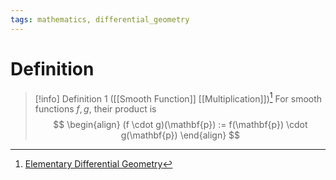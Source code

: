 ```yaml
---
tags: mathematics, differential_geometry
---
```


# Definition

> [!info] Definition 1 ([[Smooth Function]] [[Multiplication]])[^1]
> For smooth functions $f, g$, their product is
> $$
> \begin{align}
> (f \cdot g)(\mathbf{p}) := f(\mathbf{p}) \cdot g(\mathbf{p})
> \end{align}
> $$

[^1]: [Elementary Differential Geometry](zotero://open-pdf/library/items/F6CCEWIU?page=20)